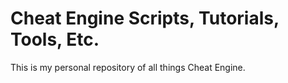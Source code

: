 # Cheat Engine Scripts, Tutorials, Tools, Etc.

This is my personal repository of all things Cheat Engine.
